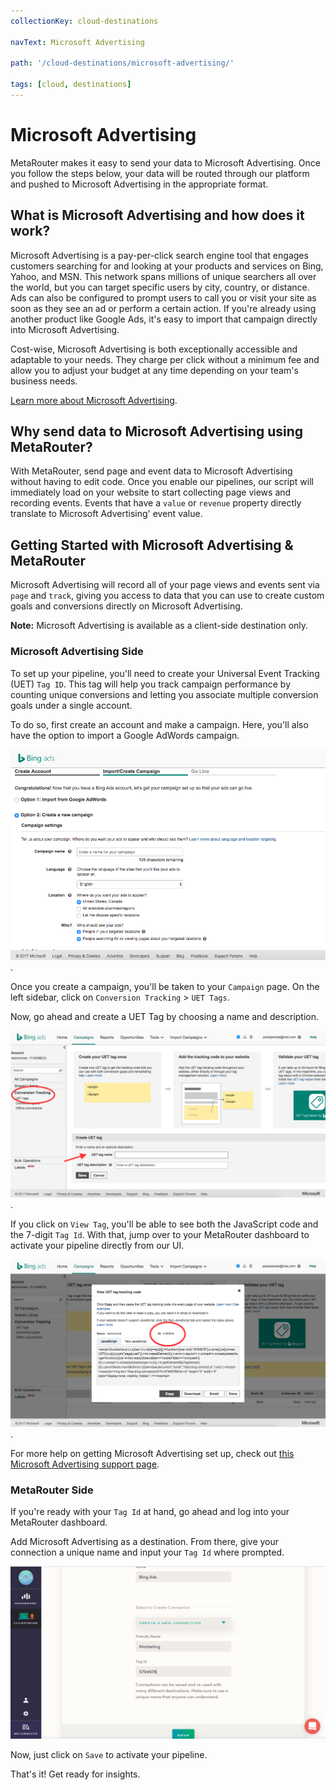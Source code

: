 ```yaml
---
collectionKey: cloud-destinations

navText: Microsoft Advertising

path: '/cloud-destinations/microsoft-advertising/'

tags: [cloud, destinations]
---
```


# Microsoft Advertising

MetaRouter makes it easy to send your data to Microsoft Advertising. Once you follow the steps below, your data will be routed through our platform and pushed to Microsoft Advertising in the appropriate format.

## What is Microsoft Advertising and how does it work?

Microsoft Advertising is a pay-per-click search engine tool that engages customers searching for and looking at your products and services on Bing, Yahoo, and MSN. This network spans millions of unique searchers all over the world, but you can target specific users by city, country, or distance. Ads can also be configured to prompt users to call you or visit your site as soon as they see an ad or perform a certain action. If you're already using another product like Google Ads, it's easy to import that campaign directly into Microsoft Advertising.

Cost-wise, Microsoft Advertising is both exceptionally accessible and adaptable to your needs. They charge per click without a minimum fee and allow you to adjust your budget at any time depending on your team's business needs.

[Learn more about Microsoft Advertising](https://secure.bingads.microsoft.com/).

## Why send data to Microsoft Advertising using MetaRouter?

With MetaRouter, send page and event data to Microsoft Advertising without having to edit code. Once you enable our pipelines, our script will immediately load on your website to start collecting page views and recording events. Events that have a `value` or `revenue` property directly translate to Microsoft Advertising' event value.

## Getting Started with Microsoft Advertising & MetaRouter

Microsoft Advertising will record all of your page views and events sent via `page` and `track`, giving you access to data that you can use to create custom goals and conversions directly on Microsoft Advertising.

**Note:** Microsoft Advertising is available as a client-side destination only.

### Microsoft Advertising Side

To set up your pipeline, you'll need to create your Universal Event Tracking (UET) `Tag ID`. This tag will help you track campaign performance by counting unique conversions and letting you associate multiple conversion goals under a single account.

To do so, first create an account and make a campaign. Here, you'll also have the option to import a Google AdWords campaign.

![bing-ads1](/images/bing-ads1.png).

Once you create a campaign, you'll be taken to your `Campaign` page. On the left sidebar, click on `Conversion Tracking` > `UET Tags`.

Now, go ahead and create a UET Tag by choosing a name and description.

![bing-ads2](/images/bing-ads2.png).

If you click on `View Tag`, you'll be able to see both the JavaScript code and the 7-digit `Tag Id`. With that, jump over to your MetaRouter dashboard to activate your pipeline directly from our UI.

![bing-ads3](/images/bing-ads3.png).

For more help on getting Microsoft Advertising set up, check out [this Microsoft Advertising support page](http://help.bingads.microsoft.com/apex/index/3/en/56705).

### MetaRouter Side

If you're ready with your `Tag Id` at hand, go ahead and log into your MetaRouter dashboard.

Add Microsoft Advertising as a destination. From there, give your connection a unique name and input your `Tag Id` where prompted.

![bing-ads4](/images/bing-ads4v2.png)

Now, just click on `Save` to activate your pipeline.

That's it! Get ready for insights.
